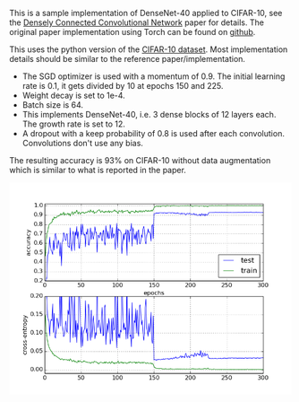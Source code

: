 This is a sample implementation of DenseNet-40 applied to CIFAR-10, see the 
[Densely Connected Convolutional Network](http://arxiv.org/abs/1608.06993) paper for details. 
The original paper implementation using Torch can be found on [github](https://github.com/liuzhuang13/DenseNet).

This uses the python version of the [CIFAR-10 dataset](https://www.cs.toronto.edu/~kriz/cifar.html). Most implementation details should be similar to the reference paper/implementation.

* The SGD optimizer is used with a momentum of 0.9. The initial learning rate is 0.1, it gets divided by 10 at epochs 150 and 225.
* Weight decay is set to 1e-4.
* Batch size is 64.
* This implements DenseNet-40, i.e. 3 dense blocks of 12 layers each. The growth rate is set to 12.
* A dropout with a keep probability of 0.8 is used after each convolution. Convolutions don't use any bias.

The resulting accuracy is 93% on CIFAR-10 without data augmentation which is similar to what is reported in the paper.

![Results](./results.png)
